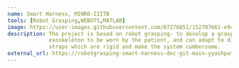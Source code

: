 ```yaml
---
name: Smart Harness, MINRO-IIITB
tools: [Robot Grasping,WEBOTS,MATLAB]
image: https://user-images.githubusercontent.com/87276851/152707661-e94af921-2fb1-4819-85a2-bc832f184230.png
description: The project is based on robot grasping- to develop a grasping mechanism which minimizes the time needed for the robot 
             exoskeleton to be worn by the patient, and can adapt to different body shapes and sizes, even during walking. This avoids the use of conventional 
             straps which are rigid and make the system cumbersome.
external_url: https://robotgrasping-smart-harness-doc-git-main-yyashpatel.vercel.app/
---
```

